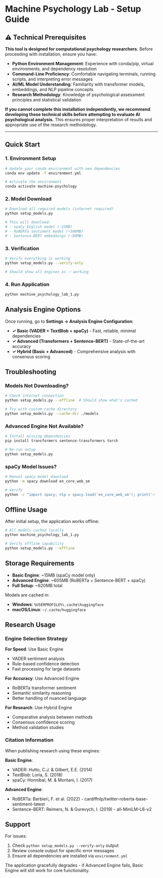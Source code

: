 # Machine Psychology Lab - Setup Guide

## ⚠️ Technical Prerequisites

**This tool is designed for computational psychology researchers.** Before proceeding with installation, ensure you have:

- **Python Environment Management**: Experience with conda/pip, virtual environments, and dependency resolution
- **Command-Line Proficiency**: Comfortable navigating terminals, running scripts, and interpreting error messages
- **AI/ML Model Understanding**: Familiarity with transformer models, embeddings, and NLP pipeline concepts
- **Research Methodology**: Knowledge of psychological assessment principles and statistical validation

**If you cannot complete this installation independently, we recommend developing these technical skills before attempting to evaluate AI psychological analysis.** This ensures proper interpretation of results and appropriate use of the research methodology.

---

## Quick Start

### 1. Environment Setup
```bash
# Update your conda environment with new dependencies
conda env update -f environment.yml

# Activate the environment
conda activate machine-psychology
```

### 2. Model Download
```bash
# Download all required models (internet required)
python setup_models.py

# This will download:
# - spaCy English model (~15MB)
# - RoBERTa sentiment model (~500MB) 
# - Sentence-BERT embeddings (~90MB)
```

### 3. Verification
```bash
# Verify everything is working
python setup_models.py --verify-only

# Should show all engines as ✅ working
```

### 4. Run Application
```bash
python machine_psychology_lab_1.py
```

## Analysis Engine Options

Once running, go to **Settings → Analysis Engine Configuration**:

- **✓ Basic (VADER + TextBlob + spaCy)** - Fast, reliable, minimal dependencies
- **✓ Advanced (Transformers + Sentence-BERT)** - State-of-the-art accuracy
- **✓ Hybrid (Basic + Advanced)** - Comprehensive analysis with consensus scoring

## Troubleshooting

### Models Not Downloading?
```bash
# Check internet connection
python setup_models.py --offline  # Should show what's cached

# Try with custom cache directory
python setup_models.py --cache-dir ./models
```

### Advanced Engine Not Available?
```bash
# Install missing dependencies
pip install transformers sentence-transformers torch

# Re-run setup
python setup_models.py
```

### spaCy Model Issues?
```bash
# Manual spaCy model download
python -m spacy download en_core_web_sm

# Verify
python -c "import spacy; nlp = spacy.load('en_core_web_sm'); print('✅ spaCy working')"
```

## Offline Usage

After initial setup, the application works offline:

```bash
# All models cached locally
python machine_psychology_lab_1.py

# Verify offline capability
python setup_models.py --offline
```

## Storage Requirements

- **Basic Engine**: ~15MB (spaCy model only)
- **Advanced Engine**: ~605MB (RoBERTa + Sentence-BERT + spaCy)
- **Full Setup**: ~620MB total

Models are cached in:
- **Windows**: `%USERPROFILE%\.cache\huggingface`
- **macOS/Linux**: `~/.cache/huggingface`

## Research Usage

### Engine Selection Strategy

**For Speed**: Use Basic Engine
- VADER sentiment analysis
- Rule-based confidence detection
- Fast processing for large datasets

**For Accuracy**: Use Advanced Engine  
- RoBERTa transformer sentiment
- Semantic similarity reasoning
- Better handling of nuanced language

**For Research**: Use Hybrid Engine
- Comparative analysis between methods
- Consensus confidence scoring
- Method validation studies

### Citation Information

When publishing research using these engines:

**Basic Engine**:
- VADER: Hutto, C.J. & Gilbert, E.E. (2014)
- TextBlob: Loria, S. (2018)
- spaCy: Honnibal, M. & Montani, I. (2017)

**Advanced Engine**:
- RoBERTa: Barbieri, F. et al. (2022) - cardiffnlp/twitter-roberta-base-sentiment-latest
- Sentence-BERT: Reimers, N. & Gurevych, I. (2019) - all-MiniLM-L6-v2

## Support

For issues:
1. Check `python setup_models.py --verify-only` output
2. Review console output for specific error messages
3. Ensure all dependencies are installed via `environment.yml`

The application gracefully degrades - if Advanced Engine fails, Basic Engine will still work for core functionality.
